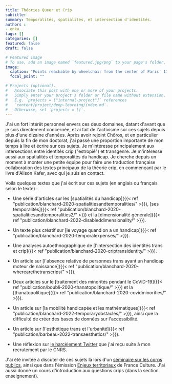 ```yaml
---
title: Théories Queer et Crip
subtitle: 
summary: Temporalités, spatialités, et intersection d'identités.
authors : 
- enka
tags: []
categories: []
featured: false
draft: false

# Featured image
# To use, add an image named `featured.jpg/png` to your page's folder. 
image:
  caption: "Points reachable by wheelchair from the center of Paris' 11th discrit."
  focal_point: ""

# Projects (optional).
#   Associate this post with one or more of your projects.
#   Simply enter your project's folder or file name without extension.
#   E.g. `projects = ["internal-project"]` references 
#   `content/project/deep-learning/index.md`.
#   Otherwise, set `projects = []`.
---
```

J'ai un fort intérêt personnel envers ces deux domaines, datant d'avant que je sois directement concernée, et ai fait de l'activisme sur ces sujets depuis plus d'une dizaine d'années. Après avoir rejoint Chôros, et en particulier depuis la fin de mon doctorat, j'ai passé une proportion importante de mon temps à lire et écrire sur ces sujets. Je m'intéresse principalement aux intersections entre identités crip ("estropié") et transgenre.  Je m'intéresse aussi aux spatialités et temporalités du handicap. Je cherche depuis un moment à monter une petite équipe pour faire une traduction française collaboration des textes principaux de la théorie crip, en commençant par le livre d'Alison Kafer, avec qui je suis en contact. 

Voilà quelques textes que j'ai écrit sur ces sujets (en anglais ou français selon le texte) :

-  Une série d'articles sur les [spatialités du handicap]({{< ref "publication/blanchard-2020-spatialitiesandtemporalities/" >}}), [ses temporalités]({{< ref "publication/blanchard-2020-spatialitiesandtemporalities2/" >}}) et la [dimensionalité générale]({{< ref "publication/blanchard-2022-disableddimensionality/" >}}).

- Un texte plus créatif sur [le voyage quand on a un handicap]({{< ref "publication/blanchard-2020-temporalexpenses/" >}}).

- Une analyses autoethnographique de [l'intersection des identités trans et crip]({{< ref "publication/blanchard-2020-criptransidentity/" >}}).

- Un article sur [l'absence relative de personnes trans ayant un handicap moteur de naissance]({{< ref "publication/blanchard-2020-wherearethetranscrips/" >}}).

- Deux articles sur le [traitement des minorités pendant le CoViD-19]({{< ref "publication/boubli-2020-thanatopolitique/" >}}) et la [thanatopolitique]({{< ref "publication/blanchard-2020-covidminorities/" >}}).

- Un article sur [la mobilité handicapée et les mathématiques]({{< ref "publication/blanchard-2022-temporaryobstacles/" >}}), ainsi que la difficulté de créer des bases de données sur l'accessibilité. 

- Un article sur [l'esthétique trans et l'urbanité]({{< ref "publication/barbeau-2022-transaesthetics/" >}}).

- Une réflexion sur [le harcèlement Twitter](https://academia.hypotheses.org/39675) que j'ai reçu suite à mon recrutement par le CNRS.

J'ai été invitée à discuter de ces sujets là lors d'un [séminaire sur les corps publics](https://www.youtube.com/watch?v=MiMaQ4zdwxM), ainsi que dans l'émission [Enjeux territoriaux](https://www.radiofrance.fr/franceculture/podcasts/les-enjeux-territoriaux/le-territoire-vecu-des-personnes-handicapees-5395514) de France Culture. J'ai aussi donné un cours d'introduction aux questions crips (dans la section enseignement).